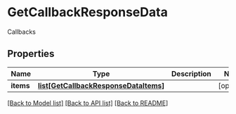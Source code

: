 # GetCallbackResponseData

Callbacks
## Properties
Name | Type | Description | Notes
------------ | ------------- | ------------- | -------------
**items** | [**list[GetCallbackResponseDataItems]**](GetCallbackResponseDataItems.md) |  | [optional] 

[[Back to Model list]](../README.md#documentation-for-models) [[Back to API list]](../README.md#documentation-for-api-endpoints) [[Back to README]](../README.md)


